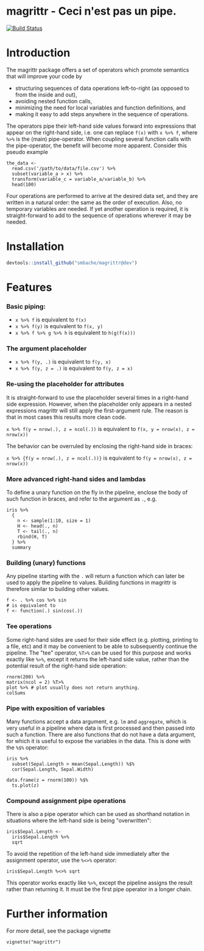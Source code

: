 magrittr -  Ceci n'est pas un pipe.
====================================

[![Build Status](https://travis-ci.org/smbache/magrittr.png?branch=dev)](https://travis-ci.org/smbache/magrittr)

# Introduction

The magrittr package offers a set of operators which promote semantics 
that will improve your code by

* structuring sequences of data operations left-to-right (as opposed to 
  from the inside and out),
* avoiding nested function calls, 
* minimizing the need for local variables and function definitions, and
* making it easy to add steps anywhere in the sequence of operations.

The operators pipe their left-hand side values forward into expressions that
appear on the right-hand side, i.e. one can replace `f(x)` with 
`x %>% f`, where `%>%` is the (main) pipe-operator. When coupling 
several function calls with the pipe-operator, the benefit will become
more apparent. Consider this pseudo example 


    the_data <-
      read.csv('/path/to/data/file.csv') %>%
      subset(variable_a > x) %>%
      transform(variable_c = variable_a/variable_b) %>%
      head(100)

Four operations are performed to 
arrive at the desired data set, and they are written in a natural order: 
the same as the order of execution. Also, no temporary variables are needed.
If yet another operation is required, it is straight-forward to add to the
sequence of operations wherever it may be needed.

# Installation

```R
devtools::install_github("smbache/magrittr@dev")
```

# Features

### Basic piping: 
  
  * `x %>% f` is equivalent to `f(x)`
  * `x %>% f(y)` is equivalent to `f(x, y)`
  * `x %>% f %>% g %>% h` is equivalent to `h(g(f(x)))`

### The argument placeholder

 * `x %>% f(y, .)` is equivalent to `f(y, x)`
 * `x %>% f(y, z = .)` is equivalent to `f(y, z = x)`
 
### Re-using the placeholder for attributes

It is straight-forward to use the placeholder several times
in a right-hand side expression. However, when the placeholder
only appears in a nested expressions magrittr will still apply
the first-argument rule. The reason is that in most cases this
results more clean code. 

`x %>% f(y = nrow(.), z = ncol(.))` is equivalent to 
   `f(x, y = nrow(x), z = nrow(x))`

The behavior can be
overruled by enclosing the right-hand side in braces:

`x %>% {f(y = nrow(.), z = ncol(.))}` is equivalent to 
   `f(y = nrow(x), z = nrow(x))`

### More advanced right-hand sides and lambdas
To define a unary function on the fly in the pipeline, enclose the
body of such function in braces, and refer to the argument as
`.`, e.g. 


    iris %>% 
      {
        n <- sample(1:10, size = 1)
        H <- head(., n)
        T <- tail(., n)
        rbind(H, T)
      } %>%
      summary

### Building (unary) functions

Any pipeline starting with the `.` will return a function which can later
be used to apply the pipeline to values. Building functions in magrittr 
is therefore similar to building other values.


    f <- . %>% cos %>% sin 
    # is equivalent to 
    f <- function(.) sin(cos(.)) 


### Tee operations
Some right-hand sides are used for their side effect (e.g. plotting, 
printing to a file, etc) and it may be convenient to be able to 
subsequently continue the pipeline. The "tee" operator, `%T>%`
can be used for this purpose and works exactly like `%>%`, except it
returns the left-hand side value, rather than the potential result 
of the right-hand side operation:

    rnorm(200) %>%
    matrix(ncol = 2) %T>%
    plot %>% # plot usually does not return anything.
    colSums

### Pipe with exposition of variables
Many functions accept a data argument, e.g. `lm` and `aggregate`, which
is very useful in a pipeline where data is first processed and then passed
into such a function. There are also functions that do not have a data 
argument, for which it is useful to expose the variables in the data.
This is done with the `%$%` operator:

    iris %>%
      subset(Sepal.Length > mean(Sepal.Length)) %$%
      cor(Sepal.Length, Sepal.Width)

    data.frame(z = rnorm(100)) %$%
      ts.plot(z)

### Compound assignment pipe operations
There is also a pipe operator which can be used as shorthand notation
in situations where the left-hand side is being "overwritten":

    iris$Sepal.Length <- 
      iris$Sepal.Length %>%
      sqrt

To avoid the repetition of the left-hand side immediately after the assignment
operator, use the `%<>%` operator:

    iris$Sepal.Length %<>% sqrt 

This operator works exactly like `%>%`, except the pipeline assigns the result
rather than returning it. It must be the first pipe operator in a longer chain.

# Further information
For more detail, see the package vignette

    vignette("magrittr")
 
 
 